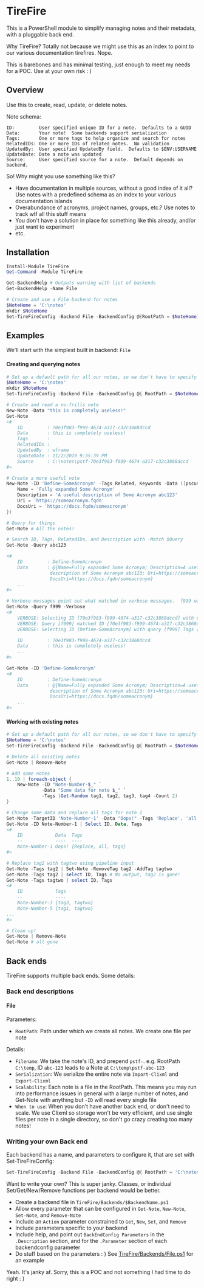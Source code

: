 # TireFire

This is a PowerShell module to simplify managing notes and their metadata, with a pluggable back end.

Why TireFire?  Totally not because we might use this as an index to point to our various documentation tirefires.  Nope.

This is barebones and has minimal testing, just enough to meet my needs for a POC.  Use at your own risk : )

## Overview

Use this to create, read, update, or delete notes.

Note schema:

```text
ID:         User specified unique ID for a note.  Defaults to a GUID
Data:       Your note!  Some backends support serialization
Tags:       One or more tags to help organize and search for notes
RelatedIDs: One or more IDs of related notes.  No validation
UpdatedBy:  User specified UpdatedBy field.  Defaults to $ENV:USERNAME
UpdateDate: Date a note was updated
Source:     User specified source for a note.  Default depends on backend.
```

So!  Why might you use something like this?

* Have documentation in multiple sources, without a good index of it all?  Use notes with a predefined schema as an index to your various documentation islands
* Overabundance of acronyms, project names, groups, etc.?  Use notes to track wtf all this stuff means
* You don't have a solution in place for something like this already, and/or just want to experiment
* etc.

## Installation

```powershell
Install-Module TireFire
Get-Command -Module TireFire

Get-BackendHelp # Outputs warning with list of backends
Get-BackendHelp -Name File

# Create and use a File backend for notes
$NoteHome = 'C:\notes'
mkdir $NoteHome
Set-TireFireConfig -Backend File -BackendConfig @{RootPath = $NoteHome}
```

## Examples

We'll start with the simplest built in backend:  `File`

#### Creating and querying notes

```powershell
# Set up a default path for all our notes, so we don't have to specify BackendConfig on every single command:
$NoteHome = 'C:\notes'
mkdir $NoteHome
Set-TireFireConfig -Backend File -BackendConfig @{ RootPath = $NoteHome }

# Create and read a no-frills note
New-Note -Data "this is completely useless!"
Get-Note
<#
    ID         : 70e3f983-f999-4674-a317-c32c3868dccd
    Data       : this is completely useless!
    Tags       :
    RelatedIDs :
    UpdatedBy  : wframe
    UpdateDate : 11/2/2019 9:35:39 PM
    Source     : C:\notes\pstf-70e3f983-f999-4674-a317-c32c3868dccd
#>

# Create a more useful note
New-Note -ID 'Define-SomeAcronym' -Tags Related, Keywords -Data ([pscustomobject]@{
    Name = 'Fully expanded Some Acronym'
    Description = 'A useful description of Some Acronym abc123'
    Uri = 'https://someacronym.fqdn'
    DocsUri = 'https://docs.fqdn/someacronym'
})

# Query for things
Get-Note # All the notes!

# Search ID, Tags, RelatedIDs, and Description with -Match $Query
Get-Note -Query abc123

<#
    ID         : Define-SomeAcronym
    Data       : @{Name=Fully expanded Some Acronym; Description=A useful
                description of Some Acronym abc123; Uri=https://someacronym.fqdn;
                DocsUri=https://docs.fqdn/someacronym}
    ...
#>

# Verbose messages point out what matched in verbose messages.  f999 was part of the randomly generated ID
Get-Note -Query f999 -Verbose
<#
    VERBOSE: Selecting ID [70e3f983-f999-4674-a317-c32c3868dccd] with query [f999] Tags [] IncludeRelated [False]
    VERBOSE: Query [f999] matched ID [70e3f983-f999-4674-a317-c32c3868dccd]
    VERBOSE: Selecting ID [Define-SomeAcronym] with query [f999] Tags [] IncludeRelated [False]

    ID         : 70e3f983-f999-4674-a317-c32c3868dccd
    Data       : this is completely useless!
    ...
#>

Get-Note -ID 'Define-SomeAcronym'
<#
    ID         : Define-SomeAcronym
    Data       : @{Name=Fully expanded Some Acronym; Description=A useful
                description of Some Acronym abc123; Uri=https://someacronym.fqdn;
                DocsUri=https://docs.fqdn/someacronym}
    ...
#>
```

#### Working with existing notes

```powershell
# Set up a default path for all our notes, so we don't have to specify BackendConfig on every single command:
$NoteHome = 'C:\notes'
Set-TireFireConfig -Backend File -BackendConfig @{ RootPath = $NoteHome }

# Delete all existing notes
Get-Note | Remove-Note

# Add some notes
1..10 | foreach-object {
    New-Note -ID "Note-Number-$_" `
             -Data "Some data for note $_" `
             -Tags (Get-Random tag1, tag2, tag3, tag4 -Count 2)
}

# Change some data and replace all tags for note 1
Set-Note -TargetID 'Note-Number-1' -Data "Oops!" -Tags 'Replace', 'all', 'tags'
Get-Note -ID Note-Number-1 | Select ID, Data, Tags
<#
    ID            Data  Tags
    --            ----  ----
    Note-Number-1 Oops! {Replace, all, tags}
#>

# Replace tag2 with tagtwo using pipeline input
Get-Note -Tags tag2 | Set-Note -RemoveTag tag2 -AddTag tagtwo
Get-Note -Tags tag2 | select ID, Tags # No output, tag2 is gone!
Get-Note -Tags tagtwo | select ID, Tags
<#
    ID            Tags
    --            ----
    Note-Number-3 {tag3, tagtwo}
    Note-Number-5 {tag1, tagtwo}
...
#>

# Clean up!
Get-Note | Remove-Note
Get-Note # all gone
```

## Back ends

TireFire supports multiple back ends.  Some details:

### Back end descriptions

#### File

Parameters:

* `RootPath`:  Path under which we create all notes.  We create one file per note

Details:

* `Filename`:  We take the note's ID, and prepend `pstf-`.  e.g. RootPath `C:\temp`, ID `abc-123` leads to a Note at `C:\temp\pstf-abc-123`
* `Serialization`:  We serialize the entire note via `Import-Clixml` and `Export-Clixml`
* `Scalability`:  Each note is a file in the RootPath.  This means you may run into performance issues in general with a large number of notes, and Get-Note with anything but `-ID` will read every single file
* `When to use`:  When you don't have another back end, or don't need to scale.  We use Clixml so storage won't be very efficient, and use single files per note in a single directory, so don't go crazy creating too many notes!

### Writing your own Back end

Each backend has a name, and parameters to configure it, that are set with Set-TireFireConfig:

```powershell
Set-TireFireConfig -Backend File -BackendConfig @{ RootPath = 'C:\notes' }
```

Want to write your own?  This is super janky.  Classes, or individual Set/Get/New/Remove functions per backend would be better.

* Create a backend file in `TireFire/Backends/$BackendName.ps1`
* Allow every parameter that can be configured in `Get-Note`, `New-Note`, `Set-Note`, and `Remove-Note`
* Include an `Action` parameter constrained to `Get`, `New`, `Set`, and `Remove`
* Include parameters specific to your backend
* Include help, and point out `BackEndConfig Parameters` in the `.Description` section, and for the `.Parameter` section of each backendconfig parameter
* Do stuff based on the parameters : )  See [TireFire/Backends/File.ps1](TireFire/Backends/File.ps1) for an example

Yeah.  It's janky af.  Sorry, this is a POC and not something I had time to do right : )
